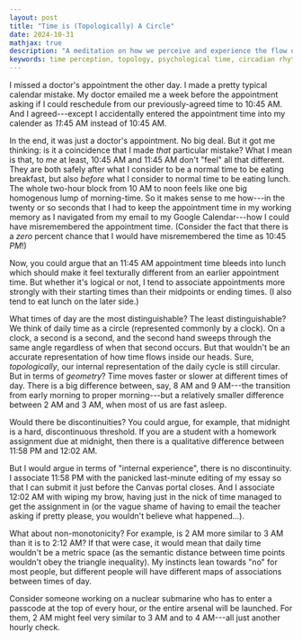 ```yaml
---
layout: post
title: "Time is (Topologically) A Circle"
date: 2024-10-31
mathjax: true
description: "A meditation on how we perceive and experience the flow of daily time, exploring the differences between clock time and psychological time through the lens of topology and geometry."
keywords: time perception, topology, psychological time, circadian rhythm, temporal distortion, daily cycles, cognitive psychology, mental models
---
```


I missed a doctor's appointment the other day. I made a pretty typical calendar mistake. My doctor emailed
me a week before the appointment asking if I could reschedule from our previously-agreed time to 10:45 AM.
And I agreed---except I accidentally entered the appointment time into my calender as *11*:45 AM instead of 10:45 AM.

In the end, it was just a doctor's appointment. No big deal. But it got me thinking: is it a coincidence that I
made *that* particular mistake? What I mean is that, to *me* at least, 10:45 AM and 11:45 AM don't "feel" all that different.
They are both safely after what I consider to be a normal time to be eating breakfast, 
but also *before* what I consider to normal time to be eating lunch. The whole two-hour block from 10 AM to noon feels like one
big homogenous lump of morning-time. So it makes sense to me how---in the twenty or so seconds that I had to keep the appointment time
in my working memory as I navigated from my email to my Google Calendar---how I could have misremembered the appointment time.
(Consider the fact that there is a *zero* percent chance that I would have misremembered the time as 10:45 *PM*!)

Now, you could argue that an 11:45 AM appointment time bleeds into lunch which should make it feel texturally different from 
an earlier appointment time. But whether it's logical or not, I tend to associate appointments more strongly with their starting
times than their midpoints or ending times. (I also tend to eat lunch on the later side.)

What times of day are the most distinguishable? The least distinguishable?
We think of daily time as a circle (represented commonly by a clock). 
On a clock, a second is a second, and the second hand sweeps through the same angle regardless of when that second occurs. 
But that wouldn't be an accurate representation of how time flows inside our heads. 
Sure, *topologically*, our internal representation of the daily cycle is still circular. 
But in terms of *geometry*? Time moves faster or slower at different times of day. 
There is a big difference between, say, 8 AM and 9 AM---the transition from early morning to proper morning---but 
a relatively smaller difference between 2 AM and 3 AM, when most of us are fast asleep.

Would there be discontinuities? You could argue, for example, that midnight is a hard, discontinuous threshold. 
If you are a student with a homework assignment due at midnight, then there is a qualitative difference between 11:58 PM and 12:02 AM.

But I would argue in terms of "internal experience", there is no discontinuity. 
I associate 11:58 PM with the panicked last-minute editing of my essay so that I can submit it just before the Canvas portal closes. 
And I associate 12:02 AM with wiping my brow, having just in the nick of time managed to get the assignment in 
(or the vague shame of having to email the teacher asking if pretty please, you wouldn't believe what happened...).

What about non-monotonicity? For example, is 2 AM more similar to 3 AM than it is to 2:12 AM? 
If that were case, it would mean that daily time wouldn't be a metric space 
(as the semantic distance between time points wouldn't obey the triangle inequality). 
My instincts lean towards "no" for most people, but different people will have different maps of associations between times of day.

Consider someone working on a nuclear submarine who has to enter a passcode at the top of every hour, 
or the entire arsenal will be launched. For them, 2 AM might feel very similar to 3 AM and to 4 AM---all just another hourly check.